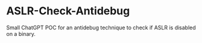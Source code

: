# ASLR-Check-Antidebug
Small ChatGPT POC for an antidebug technique to check if ASLR is disabled on a binary. 
